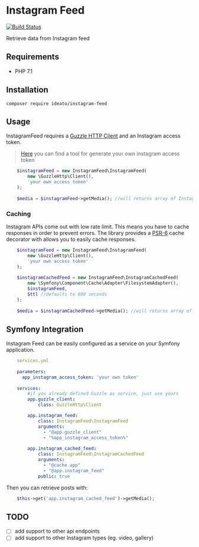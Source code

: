 # Instagram Feed

[![Build Status](https://travis-ci.org/ideatosrl/instagram-feed.svg?branch=master)](https://travis-ci.org/ideatosrl/instagram-feed)

Retrieve data from Instagram feed


## Requirements
* PHP 7.1

## Installation 

    composer require ideato/instagram-feed

## Usage

InstagramFeed requires a [Guzzle HTTP Client](http://docs.guzzlephp.org/en/stable/) and an Instagram access token.

>[Here](https://elfsight.com/service/generate-instagram-access-token/) you can find a tool for generate your own instagram access token

```php
    $instagramFeed = new InstagramFeed\InstagramFeed(
        new \GuzzleHttp\Client(),
        'your own access token'
    );
    
    $media = $instagramFeed->getMedia(); //will returns array of InstagramFeed\Model\Media objects
```

### Caching

Instagram APIs come out with low rate limit. This means you have to cache responses in order to prevent errors. 
The library provides a [PSR-6](http://www.php-fig.org/psr/psr-6/) cache decorator with allows you to easily cache responses.

```php
    $instagramFeed = new InstagramFeed\InstagramFeed(
        new \GuzzleHttp\Client(),
        'your own access token'
    );
    
    $instagramCachedFeed = new InstagramFeed\InstagramCachedFeed(
        new \Symfony\Component\Cache\Adapter\FilesystemAdapter(),
        $instagramFeed,
        $ttl //defaults to 600 seconds
    );
    
    $media = $instagramCachedFeed->getMedia(); //will returns array of InstagramFeed\Model\Media objects
```

## Symfony Integration

Instagram Feed can be easily configured as a service on your Symfony application. 


```yaml
    services.yml
    
    parameters:
      app_instagram_access_token: 'your own token'
    
    services:
        #if you already defined Guzzle as service, just use yours
        app.guzzle_client:
            class: GuzzleHttp\Client

        app.instagram_feed:
            class: InstagramFeed\InstagramFeed
            arguments:
              - "@app.guzzle_client"
              - "%app_instagram_access_token%"
    
        app.instagram_cached_feed:
            class: InstagramFeed\InstagramCachedFeed
            arguments:
              - "@cache.app"
              - "@app.instagram_feed"
            public: true

```

Then you can retrieve posts with:

```php
    $this->get('app.instagram_cached_feed')->getMedia();
```

## TODO

- [ ] add support to other api endpoints
- [ ] add support to other Instagram types (eg. video, gallery)
